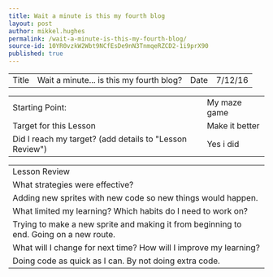 ```yaml
---
title: Wait a minute is this my fourth blog
layout: post
author: mikkel.hughes
permalink: /wait-a-minute-is-this-my-fourth-blog/
source-id: 10YR0vzkW2Wbt9NCfEsDe9nN3TnmqeRZCD2-1i9prX90
published: true
---
```

<table>
  <tr>
    <td>Title</td>
    <td>Wait a minute... is this my fourth blog? </td>
    <td>    Date</td>
    <td>7/12/16</td>
  </tr>
</table>


<table>
  <tr>
    <td>Starting Point:</td>
    <td>My maze game</td>
  </tr>
  <tr>
    <td>Target for this Lesson</td>
    <td>Make it better</td>
  </tr>
  <tr>
    <td>Did I reach my target? 
(add details to "Lesson Review")</td>
    <td>Yes i did</td>
  </tr>
</table>


<table>
  <tr>
    <td>Lesson Review</td>
  </tr>
  <tr>
    <td> What strategies were effective? </td>
  </tr>
  <tr>
    <td>Adding new sprites with new code so new things would happen.</td>
  </tr>
  <tr>
    <td>What limited my learning? Which habits do I need to work on? </td>
  </tr>
  <tr>
    <td>Trying to make a new sprite and making it from beginning to end. Going on a new route. </td>
  </tr>
  <tr>
    <td>What will I change for next time? How will I improve my learning?</td>
  </tr>
  <tr>
    <td>Doing code as quick as I can. By not doing extra code.</td>
  </tr>
</table>



